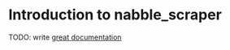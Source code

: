 # Introduction to nabble_scraper

TODO: write [great documentation](http://jacobian.org/writing/great-documentation/what-to-write/)

